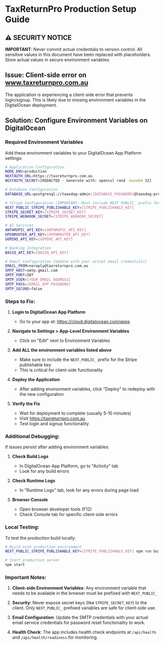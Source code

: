 # TaxReturnPro Production Setup Guide

## ⚠️ SECURITY NOTICE

**IMPORTANT**: Never commit actual credentials to version control. All sensitive values in this document have been replaced with placeholders. Store actual values in secure environment variables.

## Issue: Client-side error on www.taxreturnpro.com.au

The application is experiencing a client-side error that prevents login/signup. This is likely due to missing environment variables in the DigitalOcean deployment.

## Solution: Configure Environment Variables on DigitalOcean

### Required Environment Variables

Add these environment variables to your DigitalOcean App Platform settings:

```bash
# Application Configuration
NODE_ENV=production
NEXTAUTH_URL=https://taxreturnpro.com.au
NEXTAUTH_SECRET=[REDACTED - Generate with: openssl rand -base64 32]

# Database Configuration
DATABASE_URL=postgresql://taaxdog-admin:[DATABASE_PASSWORD]@taaxdog-production-do-user-23438582-0.d.db.ondigitalocean.com:25060/taaxdog-production?sslmode=require

# Stripe Configuration (IMPORTANT: Must include NEXT_PUBLIC_ prefix for client-side)
NEXT_PUBLIC_STRIPE_PUBLISHABLE_KEY=[STRIPE_PUBLISHABLE_KEY]
STRIPE_SECRET_KEY=[STRIPE_SECRET_KEY]
STRIPE_WEBHOOK_SECRET=[STRIPE_WEBHOOK_SECRET]

# AI Services
ANTHROPIC_API_KEY=[ANTHROPIC_API_KEY]
OPENROUTER_API_KEY=[OPENROUTER_API_KEY]
GEMINI_API_KEY=[GEMINI_API_KEY]

# Banking Integration
BASIQ_API_KEY=[BASIQ_API_KEY]

# Email Configuration (Update with your actual email credentials)
EMAIL_FROM=noreply@taxreturnpro.com.au
SMTP_HOST=smtp.gmail.com
SMTP_PORT=587
SMTP_USER=[YOUR_EMAIL_ADDRESS]
SMTP_PASS=[EMAIL_APP_PASSWORD]
SMTP_SECURE=false
```

### Steps to Fix:

1. **Login to DigitalOcean App Platform**
   - Go to your app at: https://cloud.digitalocean.com/apps

2. **Navigate to Settings > App-Level Environment Variables**
   - Click on "Edit" next to Environment Variables

3. **Add ALL the environment variables listed above**
   - Make sure to include the `NEXT_PUBLIC_` prefix for the Stripe publishable key
   - This is critical for client-side functionality

4. **Deploy the Application**
   - After adding environment variables, click "Deploy" to redeploy with the new configuration

5. **Verify the Fix**
   - Wait for deployment to complete (usually 5-10 minutes)
   - Visit https://taxreturnpro.com.au
   - Test login and signup functionality

### Additional Debugging:

If issues persist after adding environment variables:

1. **Check Build Logs**
   - In DigitalOcean App Platform, go to "Activity" tab
   - Look for any build errors

2. **Check Runtime Logs**
   - In "Runtime Logs" tab, look for any errors during page load

3. **Browser Console**
   - Open browser developer tools (F12)
   - Check Console tab for specific client-side errors

### Local Testing:

To test the production build locally:

```bash
# Build with production environment
NEXT_PUBLIC_STRIPE_PUBLISHABLE_KEY=[STRIPE_PUBLISHABLE_KEY] npm run build

# Start production server
npm start
```

### Important Notes:

1. **Client-side Environment Variables**: Any environment variable that needs to be available in the browser must be prefixed with `NEXT_PUBLIC_`

2. **Security**: Never expose secret keys (like `STRIPE_SECRET_KEY`) to the client. Only `NEXT_PUBLIC_` prefixed variables are safe for client-side use.

3. **Email Configuration**: Update the SMTP credentials with your actual email service credentials for password reset functionality to work.

4. **Health Check**: The app includes health check endpoints at `/api/health` and `/api/health/readiness` for monitoring.